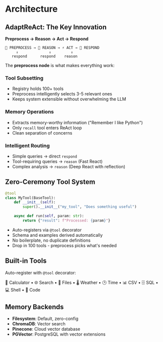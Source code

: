 # Architecture

## AdaptReAct: The Key Innovation

**Preprocess → Reason → Act → Respond**

```
🔧 PREPROCESS → 🧠 REASON → ⚡ ACT → 💬 RESPOND
     ↓              ↓         ↓
   respond      respond    reason
```

The **preprocess node** is what makes everything work:

### Tool Subsetting
- Registry holds 100+ tools
- Preprocess intelligently selects 3-5 relevant ones
- Keeps system extensible without overwhelming the LLM

### Memory Operations  
- Extracts memory-worthy information ("Remember I like Python")
- Only `recall` tool enters ReAct loop
- Clean separation of concerns

### Intelligent Routing
- Simple queries → direct `respond`
- Tool-requiring queries → `reason` (Fast React)
- Complex analysis → `reason` (Deep React with reflection)

## Zero-Ceremony Tool System

```python
@tool
class MyTool(BaseTool):
    def __init__(self):
        super().__init__("my_tool", "Does something useful")
    
    async def run(self, param: str):
        return {"result": f"Processed: {param}"}
```

- Auto-registers via `@tool` decorator
- Schema and examples derived automatically  
- No boilerplate, no duplicate definitions
- Drop in 100 tools - preprocess picks what's needed

## Built-in Tools

Auto-register with `@tool` decorator:

🧮 Calculator • 🌐 Search • 📁 Files • 🌡️ Weather • 🕒 Time • 📊 CSV • 🗄️ SQL • 💻 Shell • 🐍 Code

## Memory Backends

- **Filesystem**: Default, zero-config
- **ChromaDB**: Vector search
- **Pinecone**: Cloud vector database  
- **PGVector**: PostgreSQL with vector extensions